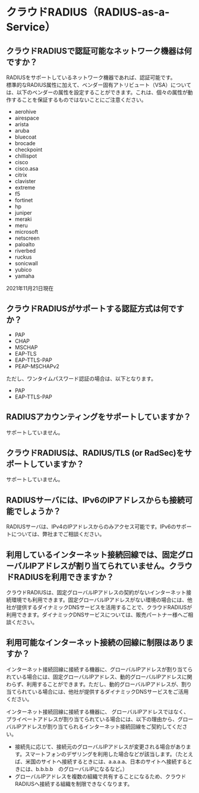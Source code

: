 # クラウドRADIUS（RADIUS-as-a-Service）
## クラウドRADIUSで認証可能なネットワーク機器は何ですか？
RADIUSをサポートしているネットワーク機器であれば、認証可能です。<br>標準的なRADIUS属性に加えて、ベンダー固有アトリビュート（VSA）については、以下のベンダーの属性を設定することができます。これは、個々の属性が動作することを保証するものではないことにご注意ください。</p>

* aerohive
* airespace
* arista
* aruba
* bluecoat
* brocade
* checkpoint
* chillispot
* cisco
* cisco.asa
* citrix
* clavister
* extreme
* f5
* fortinet
* hp
* juniper
* meraki
* meru
* microsoft
* netscreen
* paloalto
* riverbed
* ruckus
* sonicwall
* yubico
* yamaha

2021年11月21日現在</p>

## クラウドRADIUSがサポートする認証方式は何ですか？

* PAP
* CHAP
* MSCHAP
* EAP-TLS
* EAP-TTLS-PAP
* PEAP-MSCHAPv2

ただし、ワンタイムパスワード認証の場合は、以下となります。

* PAP
* EAP-TTLS-PAP

## RADIUSアカウンティングをサポートしていますか？
サポートしていません。

## クラウドRADIUSは、RADIUS/TLS (or RadSec)をサポートしていますか？

サポートしていません。

## RADIUSサーバには、IPv6のIPアドレスからも接続可能でしょうか？

RADIUSサーバは、IPv4のIPアドレスからのみアクセス可能です。IPv6のサポートについては、弊社までご相談ください。

## 利用しているインターネット接続回線では、固定グローバルIPアドレスが割り当てられていません。クラウドRADIUSを利用できますか？ 

クラウドRADIUSは、固定グローバルIPアドレスの契約がないインターネット接続環境でも利用できます。固定グローバルIPアドレスがない環境の場合には、他社が提供するダイナミックDNSサービスを活用することで、クラウドRADIUSが利用できます。ダイナミックDNSサービスについては、販売パートナー様へご相談ください。

## 利用可能なインターネット接続の回線に制限はありますか？

インターネット接続回線に接続する機器に、グローバルIPアドレスが割り当てられている場合には、固定グローバルIPアドレス、動的グローバルIPアドレスに関わらず、利用することができます。ただし、動的グローバルIPアドレスが、割り当てられている場合には、他社が提供するダイナミックDNSサービスをご活用ください。

インターネット接続回線に接続する機器に、 グローバルIPアドレスではなく、プライベートアドレスが割り当てられている場合には、以下の理由から、グローバルIPアドレスが割り当てられるインターネット接続回線をご契約してください。

* 接続先に応じて、接続元のグローバルIPアドレスが変更される場合があります。スマートフォンのデザリングを利用した場合などが該当します。（たとえば、米国のサイトへ接続するときには、a.a.a.a、日本のサイトへ接続するときには、b.b.b.b　のグローバルIPになるなど。）
* グローバルIPアドレスを複数の組織で共有することになるため、クラウドRADIUSへ接続する組織を制限できなくなります。
